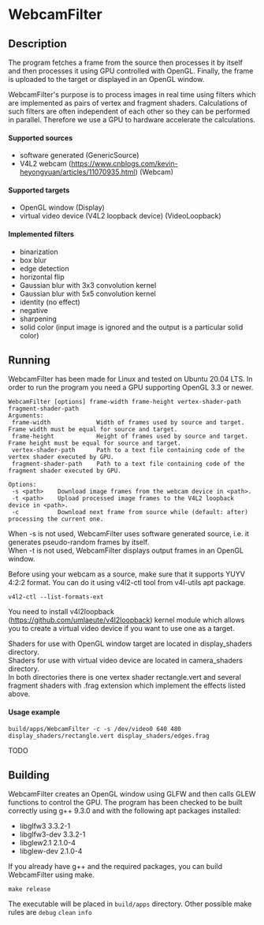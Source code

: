 # WebcamFilter
## Description
The program fetches a frame from the source then processes it by itself and then processes it using GPU controlled with OpenGL. Finally, the frame is uploaded to the target or displayed in an OpenGL window.

WebcamFilter's purpose is to process images in real time using filters which are implemented as pairs of vertex and fragment shaders. Calculations of such filters are often independent of each other so they can be performed in parallel. Therefore we use a GPU to hardware accelerate the calculations.

#### Supported sources
- software generated (GenericSource)
- V4L2 webcam (https://www.cnblogs.com/kevin-heyongyuan/articles/11070935.html) (Webcam)

#### Supported targets
- OpenGL window (Display)
- virtual video device (V4L2 loopback device) (VideoLoopback)

#### Implemented filters
- binarization
- box blur
- edge detection
- horizontal flip
- Gaussian blur with 3x3 convolution kernel
- Gaussian blur with 5x5 convolution kernel
- identity (no effect)
- negative
- sharpening
- solid color (input image is ignored and the output is a particular solid color)

## Running
WebcamFilter has been made for Linux and tested on Ubuntu 20.04 LTS. In order to run the program you need a GPU supporting OpenGL 3.3 or newer.
```
WebcamFilter [options] frame-width frame-height vertex-shader-path fragment-shader-path
Arguments:
 frame-width             Width of frames used by source and target. Frame width must be equal for source and target.
 frame-height            Height of frames used by source and target. Frame height must be equal for source and target.
 vertex-shader-path      Path to a text file containing code of the vertex shader executed by GPU.
 fragment-shader-path    Path to a text file containing code of the fragment shader executed by GPU.

Options:
 -s <path>    Download image frames from the webcam device in <path>.
 -t <path>    Upload processed image frames to the V4L2 loopback device in <path>.
 -c           Download next frame from source while (default: after) processing the current one.
 ```

When -s is not used, WebcamFilter uses software generated source, i.e. it generates pseudo-random frames by itself.  
When -t is not used, WebcamFilter displays output frames in an OpenGL window.

Before using your webcam as a source, make sure that it supports YUYV 4:2:2 format. You can do it using v4l2-ctl tool from v4l-utils apt package.
```
v4l2-ctl --list-formats-ext
```

You need to install v4l2loopback (https://github.com/umlaeute/v4l2loopback) kernel module which allows you to create a virtual video device if you want to use one as a target.

Shaders for use with OpenGL window target are located in display_shaders directory.  
Shaders for use with virtual video device are located in camera_shaders directory.  
In both directories there is one vertex shader rectangle.vert and several fragment shaders with .frag extension which implement the effects listed above.

#### Usage example
```
build/apps/WebcamFilter -c -s /dev/video0 640 480 display_shaders/rectangle.vert display_shaders/edges.frag
```
TODO

## Building
WebcamFilter creates an OpenGL window using GLFW and then calls GLEW functions to control the GPU. The program has been checked to be built correctly using g++ 9.3.0 and with the following apt packages installed:
- libglfw3 3.3.2-1
- libglfw3-dev 3.3.2-1
- libglew2.1 2.1.0-4
- libglew-dev 2.1.0-4

If you already have g++ and the required packages, you can build WebcamFilter using make.
```
make release
```
The executable will be placed in ```build/apps``` directory. Other possible make rules are ```debug``` ```clean``` ```info```
